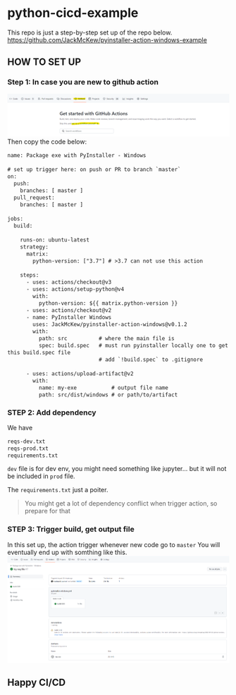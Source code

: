 # python-cicd-example
This repo is just a step-by-step set up of the repo below.
https://github.com/JackMcKew/pyinstaller-action-windows-example

## HOW TO SET UP

### Step 1: In case you are new to github action

![](./doc/step-0-git.png)
Then copy the code below:

```
name: Package exe with PyInstaller - Windows

# set up trigger here: on push or PR to branch `master`
on:
  push:
    branches: [ master ]
  pull_request:
    branches: [ master ]

jobs:
  build:

    runs-on: ubuntu-latest
    strategy:
      matrix:
        python-version: ["3.7"] # >3.7 can not use this action

    steps:
      - uses: actions/checkout@v3
      - uses: actions/setup-python@v4
        with:
          python-version: ${{ matrix.python-version }}
      - uses: actions/checkout@v2
      - name: PyInstaller Windows
        uses: JackMcKew/pyinstaller-action-windows@v0.1.2
        with:
          path: src          # where the main file is
          spec: build.spec   # must run pyinstaller locally one to get this build.spec file
                             # add `!build.spec` to .gitignore 

      - uses: actions/upload-artifact@v2
        with:
          name: my-exe           # output file name
          path: src/dist/windows # or path/to/artifact
```

### STEP 2: Add dependency
We have 
```
reqs-dev.txt
reqs-prod.txt
requirements.txt
```
`dev` file is for dev env, you might need something like jupyter... but it will not be included in `prod` file.

The `requirements.txt` just a poiter.

> You might get a lot of dependency conflict when trigger action, so prepare for that 

### STEP 3: Trigger build, get output file
In this set up, the action trigger whenever new code go to `master`
You will eventually end up with somthing like this.
![](./doc/step-3-git.png)

## Happy CI/CD
